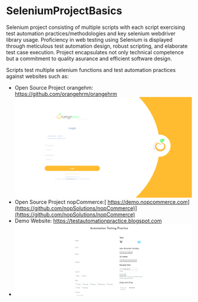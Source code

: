 # SeleniumProjectBasics
Selenium project consisting of multiple scripts with each script exercising test automation practices/methodologies and key selenium webdriver library usage. Proficiency in web testing using Selenium is displayed through meticulous test automation design, robust scripting, and elaborate test case execution. Project encapsulates not only technical competence but a commitment to quality asurance and efficient software design. 


Scripts test multiple selenium functions and test automation practices against websites such as:
* Open Source Project orangehm: https://github.com/orangehrm/orangehrm
  <img src="./imgs/orangehrm.svg">
* Open Source Project nopCommerce:[ https://demo.nopcommerce.com](https://github.com/nopSolutions/nopCommerce)](https://github.com/nopSolutions/nopCommerce)
* Demo Website: https://testautomationpractice.blogspot.com
*  <img src="./imgs/automationpractice.svg">




